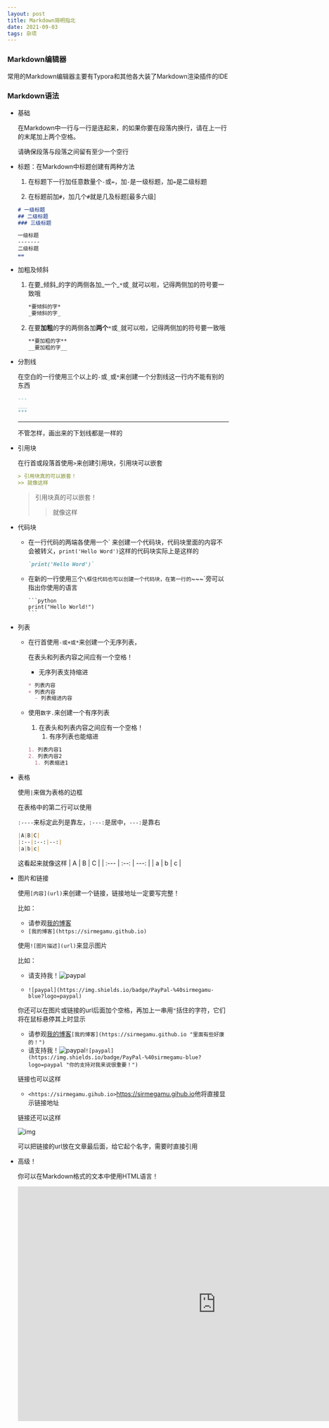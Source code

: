```yaml
---
layout: post
title: Markdown简明指北
date: 2021-09-03
tags: 杂项
---
```


### Markdown编辑器

常用的Markdown编辑器主要有Typora和其他各大装了Markdown渲染插件的IDE

### Markdown语法

- 基础

  在Markdown中一行与一行是连起来，的如果你要在段落内换行，请在上一行的末尾加上两个空格。

  请确保段落与段落之间留有至少一个空行

- 标题：在Markdown中标题创建有两种方法

  1. 在标题下一行加任意数量个`-`或`=`，加`-`是一级标题，加`=`是二级标题

  2. 在标题前加`#`，加几个`#`就是几及标题[最多六级]

  ```markdown
  # 一级标题
  ## 二级标题
  ### 三级标题
  
  一级标题
  -------
  二级标题
  ==
  ```
  
- 加粗及倾斜

  1. 在要_倾斜_的字的两侧各加_一个_`*`或`_`就可以啦，记得两侧加的符号要一致哦

     ```markdown
     *要倾斜的字*
     _要倾斜的字_
     ```

     

  2. 在要**加粗**的字的两侧各加**两个**`*`或`_`就可以啦，记得两侧加的符号要一致哦

     ~~~markdown
     **要加粗的字**
     __要加粗的字__
     ~~~

     

- 分割线

  在空白的一行使用三个以上的`-`或`_`或`*`来创建一个分割线这一行内不能有别的东西

  ```markdown
  ---
  ___
  ***
  ```

  ___

  不管怎样，画出来的下划线都是一样的

- 引用块

  在行首或段落首使用`>`来创建引用块，引用块可以嵌套

  ```markdown
  > 引用块真的可以嵌套！
  >> 就像这样
  ```

  >引用块真的可以嵌套！
  >
  >> 就像这样

- 代码块

  - 在一行代码的两端各使用一个` 来创建一个代码块，代码块里面的内容不会被转义，``print('Hello Word')``这样的代码块实际上是这样的

    

    ~~~markdown
    `print('Hello Word')`
    ~~~

  - 在新的一行使用三个`\框住代码也可以创建一个代码块，在第一行的`~~~`旁可以指出你使用的语言
    ~~~
    ```python
    print("Hello World!")
    ```
    ~~~

- 列表

  - 在行首使用`-或+或*`来创建一个无序列表，

    在表头和列表内容之间应有一个空格！

    - 无序列表支持缩进
    
    ```markdown
    * 列表内容
    + 列表内容
      - 列表缩进内容
    ```
  
  + 使用`数字.`来创建一个有序列表
    1. 在表头和列表内容之间应有一个空格！
       1. 有序列表也能缩进

    ```markdown
    1. 列表内容1
    2. 列表内容2
      1. 列表缩进1
    ```

- 表格

  使用`|`来做为表格的边框

  在表格中的第二行可以使用

  `:----`来标定此列是靠左，`:---:`是居中，`---:`是靠右

  ```markdown
  |A|B|C|
  |:--|:--:|--:|
  |a|b|c|
  ```
  这看起来就像这样
  | A    |  B   |    C |
  | :--- | :--: | ---: |
  | a    |  b   |    c |

- 图片和链接

  使用`[内容](url)`来创建一个链接，链接地址一定要写完整！

  比如：

  - 请参观[我的博客](https://sirmegamu.github.io)
  - `[我的博客](https://sirmegamu.github.io)`

  使用`![图片描述](url)`来显示图片

  比如：

  - 请支持我！![paypal](https://img.shields.io/badge/PayPal-%40sirmegamu-blue?logo=paypal)

  - `![paypal](https://img.shields.io/badge/PayPal-%40sirmegamu-blue?logo=paypal)`

  你还可以在图片或链接的url后面加个空格，再加上一串用`"`括住的字符，它们将在鼠标悬停其上时显示

  - 请参观[我的博客](https://sirmegamu.github.io "里面有些好康的！")`[我的博客](https://sirmegamu.github.io "里面有些好康的！")`
  - 请支持我！![paypal](https://img.shields.io/badge/PayPal-%40sirmegamu-blue?logo=paypal "你的支持对我来说很重要！")`![paypal](https://img.shields.io/badge/PayPal-%40sirmegamu-blue?logo=paypal "你的支持对我来说很重要！")`

  链接也可以这样

  - `<https://sirmegamu.gihub.io>`<https://sirmegamu.gihub.io>他将直接显示链接地址

  链接还可以这样

  ![img](https://sirmegamu.github.io/images/posts/2021-09-03/01.png)
  
  可以把链接的url放在文章最后面，给它起个名字，需要时直接引用
  
- 高级！

  你可以在Markdown格式的文本中使用HTML语言！

  <iframe width="900" height="533" src="https://cybermap.kaspersky.com/cn/widget/dynamic/light" frameborder="0">
`<iframe width="900" height="533" src="https://cybermap.kaspersky.com/cn/widget/dynamic/light" frameborder="0">`



# 酷！